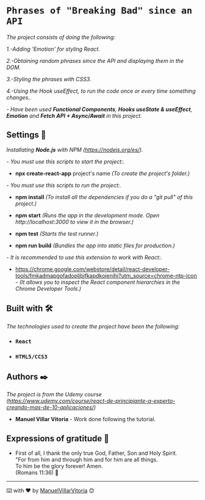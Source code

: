 # `Phrases of "Breaking Bad" since an API`

_The project consists of doing the following:_

_1.-Adding 'Emotion' for styling React._

_2.-Obtaining random phrases since the API and displaying them in the DOM._

_3.-Styling the phrases with CSS3._

_4.-Using the Hook useEffect, to run the code once or every time something changes.._

_- Have been used **Functional Components**, **Hooks useState & useEffect**, **Emotion** and **Fetch API + Async/Await** in this project._


## Settings 🔧

_Installating **Node.js** with NPM (https://nodejs.org/es/)._ 


_- You must use this scripts to start the project:._

* **npx create-react-app** project's name  _(To create the project's folder.)_ 


_- You must use this scripts to run the project:._

* **npm install**  _(To install all the dependencies if you do a "git pull" of this project.)_

* **npm start**  _(Runs the app in the development mode. Open http://localhost:3000 to view it in the browser.)_ <br />

* **npm test**  _(Starts the test runner.)_ <br />

* **npm run build**  _(Bundles the app into static files for production.)_ <br />


_- It is recommended to use this extension to work with React:._

* https://chrome.google.com/webstore/detail/react-developer-tools/fmkadmapgofadopljbjfkapdkoienihi?utm_source=chrome-ntp-icon _-  (It allows you to inspect the React component hierarchies in the Chrome Developer Tools.)_


## Built with 🛠️

_The technologies used to create the project have been the following:_

* ### `React`
* ### `HTML5/CCS3`

## Authors ✒️

_The project is from the Udemy course (https://www.udemy.com/course/react-de-principiante-a-experto-creando-mas-de-10-aplicaciones/)_

* **Manuel Villar Vitoria** - Work done following the tutorial.


## Expressions of gratitude 🎁

* First of all, I thank the only true God, Father, Son and Holy Spirit. <br />
"For from him and through him and for him are all things. <br />
To him be the glory forever! Amen. <br />
(Romans 11:36) 📢

---
⌨️ with ❤️ by [ManuelVillarVitoria](https://github.com/ManuelVillarVitoria) 😊

